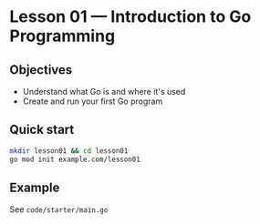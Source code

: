 # Lesson 01 — Introduction to Go Programming

## Objectives
- Understand what Go is and where it's used
- Create and run your first Go program

## Quick start
```bash
mkdir lesson01 && cd lesson01
go mod init example.com/lesson01
```
## Example
See `code/starter/main.go`
